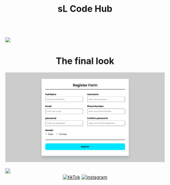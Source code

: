 <header>
    <h1 align="center">sL Code Hub</h1>
</header>
<br />
<img src="https://user-images.githubusercontent.com/73097560/115834477-dbab4500-a447-11eb-908a-139a6edaec5c.gif">
<br />
<div>
    <h1 align="center">The final look</h1>
    <div align="center">
        <img src="Register Form _ sL Code Hub.png">
    </div>
</div>
<br />
<img src="https://user-images.githubusercontent.com/73097560/115834477-dbab4500-a447-11eb-908a-139a6edaec5c.gif">
<br />
<div align="center">
    <a href="https://www.tiktok.com/@sl_code_hub?_t=8lB3USQZmPh&_r=1"><img
            src="https://cdn-icons-png.flaticon.com/128/3046/3046126.png" alt="tikTok" width="60"></a>
    <a href="https://youtube.com/@sL_Code_HuB?si=c6Gt4TW4xBhjLSdz"><img
            src="https://cdn-icons-png.flaticon.com/128/3938/3938037.png" alt="instagram" width="60"></a>
</div
